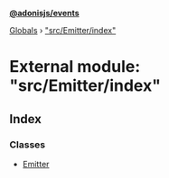 **[@adonisjs/events](../README.md)**

[Globals](../README.md) › ["src/Emitter/index"](_src_emitter_index_.md)

# External module: "src/Emitter/index"

## Index

### Classes

* [Emitter](../classes/_src_emitter_index_.emitter.md)